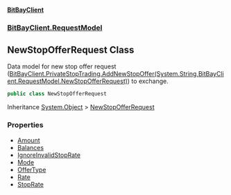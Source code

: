 #### [BitBayClient](./index.md 'index')
### [BitBayClient.RequestModel](./BitBayClient-RequestModel.md 'BitBayClient.RequestModel')
## NewStopOfferRequest Class
Data model for new stop offer request ([BitBayClient.PrivateStopTrading.AddNewStopOffer(System.String,BitBayClient.RequestModel.NewStopOfferRequest)](https://docs.microsoft.com/en-us/dotnet/api/BitBayClient.PrivateStopTrading.AddNewStopOffer#BitBayClient_PrivateStopTrading_AddNewStopOffer_System_String,BitBayClient_RequestModel_NewStopOfferRequest_ 'BitBayClient.PrivateStopTrading.AddNewStopOffer(System.String,BitBayClient.RequestModel.NewStopOfferRequest)')) to exchange.  
```csharp
public class NewStopOfferRequest
```
Inheritance [System.Object](https://docs.microsoft.com/en-us/dotnet/api/System.Object 'System.Object') &gt; [NewStopOfferRequest](./BitBayClient-RequestModel-NewStopOfferRequest.md 'BitBayClient.RequestModel.NewStopOfferRequest')  
### Properties
- [Amount](./BitBayClient-RequestModel-NewStopOfferRequest-Amount.md 'BitBayClient.RequestModel.NewStopOfferRequest.Amount')
- [Balances](./BitBayClient-RequestModel-NewStopOfferRequest-Balances.md 'BitBayClient.RequestModel.NewStopOfferRequest.Balances')
- [IgnoreInvalidStopRate](./BitBayClient-RequestModel-NewStopOfferRequest-IgnoreInvalidStopRate.md 'BitBayClient.RequestModel.NewStopOfferRequest.IgnoreInvalidStopRate')
- [Mode](./BitBayClient-RequestModel-NewStopOfferRequest-Mode.md 'BitBayClient.RequestModel.NewStopOfferRequest.Mode')
- [OfferType](./BitBayClient-RequestModel-NewStopOfferRequest-OfferType.md 'BitBayClient.RequestModel.NewStopOfferRequest.OfferType')
- [Rate](./BitBayClient-RequestModel-NewStopOfferRequest-Rate.md 'BitBayClient.RequestModel.NewStopOfferRequest.Rate')
- [StopRate](./BitBayClient-RequestModel-NewStopOfferRequest-StopRate.md 'BitBayClient.RequestModel.NewStopOfferRequest.StopRate')
